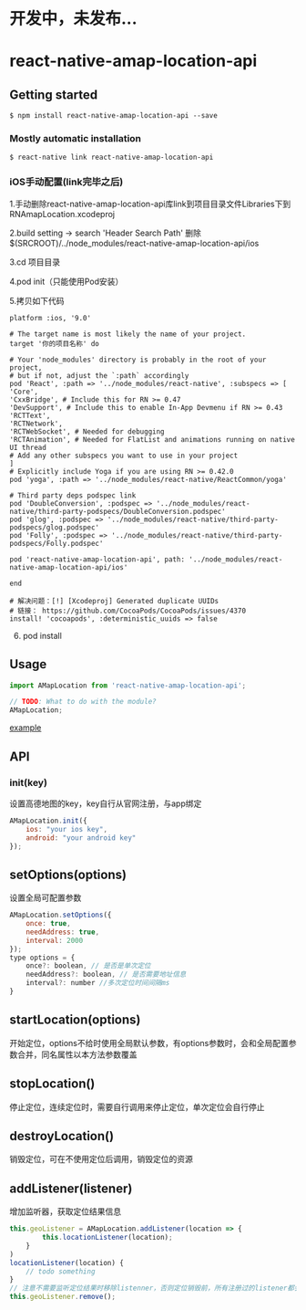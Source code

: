 # 开发中，未发布...

# react-native-amap-location-api

## Getting started

`$ npm install react-native-amap-location-api --save`

### Mostly automatic installation

`$ react-native link react-native-amap-location-api`

### iOS手动配置(link完毕之后)
1.手动删除react-native-amap-location-api库link到项目目录文件Libraries下到RNAmapLocation.xcodeproj

2.build setting -> search 'Header Search Path' 删除$(SRCROOT)/../node_modules/react-native-amap-location-api/ios

3.cd 项目目录

4.pod init（只能使用Pod安装）

5.拷贝如下代码

```angular2
platform :ios, '9.0'

# The target name is most likely the name of your project.
target '你的项目名称' do

# Your 'node_modules' directory is probably in the root of your project,
# but if not, adjust the `:path` accordingly
pod 'React', :path => '../node_modules/react-native', :subspecs => [
'Core',
'CxxBridge', # Include this for RN >= 0.47
'DevSupport', # Include this to enable In-App Devmenu if RN >= 0.43
'RCTText',
'RCTNetwork',
'RCTWebSocket', # Needed for debugging
'RCTAnimation', # Needed for FlatList and animations running on native UI thread
# Add any other subspecs you want to use in your project
]
# Explicitly include Yoga if you are using RN >= 0.42.0
pod 'yoga', :path => '../node_modules/react-native/ReactCommon/yoga'

# Third party deps podspec link
pod 'DoubleConversion', :podspec => '../node_modules/react-native/third-party-podspecs/DoubleConversion.podspec'
pod 'glog', :podspec => '../node_modules/react-native/third-party-podspecs/glog.podspec'
pod 'Folly', :podspec => '../node_modules/react-native/third-party-podspecs/Folly.podspec'

pod 'react-native-amap-location-api', path: '../node_modules/react-native-amap-location-api/ios'

end

# 解决问题：[!] [Xcodeproj] Generated duplicate UUIDs
# 链接： https://github.com/CocoaPods/CocoaPods/issues/4370
install! 'cocoapods', :deterministic_uuids => false
``` 
6. pod install

## Usage

```javascript
import AMapLocation from 'react-native-amap-location-api';

// TODO: What to do with the module?
AMapLocation;
```

[example](https://github.com/M45ter/react-native-amap-location-api/tree/master/examples)

## API

### init(key)

设置高德地图的key，key自行从官网注册，与app绑定

```javascript
AMapLocation.init({
    ios: "your ios key",
    android: "your android key"
});
```

## setOptions(options)

设置全局可配置参数

```javascript
AMapLocation.setOptions({
    once: true,
    needAddress: true,
    interval: 2000
});
type options = {
    once?: boolean, // 是否是单次定位
    needAddress?: boolean, // 是否需要地址信息 
    interval?: number //多次定位时间间隔ms
}
```

## startLocation(options)

开始定位，options不给时使用全局默认参数，有options参数时，会和全局配置参数合并，同名属性以本方法参数覆盖

## stopLocation()

停止定位，连续定位时，需要自行调用来停止定位，单次定位会自行停止

## destroyLocation()

销毁定位，可在不使用定位后调用，销毁定位的资源

## addListener(listener)

增加监听器，获取定位结果信息

```javascript
this.geoListener = AMapLocation.addListener(location => {
        this.locationListener(location);
    }
)
locationListener(location) {
    // todo something
}
// 注意不需要监听定位结果时移除listenner，否则定位销毁前，所有注册过的listener都会收到定位结果
this.geoListener.remove();
```
